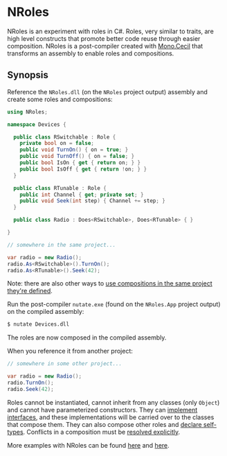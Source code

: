 # NRoles #

NRoles is an experiment with roles in C#. Roles, very similar to traits, are high level constructs that promote better code reuse through easier composition. NRoles is a post-compiler created with [Mono.Cecil](http://www.mono-project.com/Cecil) that transforms an assembly to enable roles and compositions.

## Synopsis ##

Reference the `NRoles.dll` (on the `NRoles` project output) assembly and create some roles and compositions:

```cs
using NRoles;

namespace Devices {

  public class RSwitchable : Role {
    private bool on = false;
    public void TurnOn() { on = true; }
    public void TurnOff() { on = false; }
    public bool IsOn { get { return on; } }
    public bool IsOff { get { return !on; } }
  }

  public class RTunable : Role {
    public int Channel { get; private set; }
    public void Seek(int step) { Channel += step; }
  }

  public class Radio : Does<RSwitchable>, Does<RTunable> { }

}

// somewhere in the same project...

var radio = new Radio();
radio.As<RSwitchable>().TurnOn();
radio.As<RTunable>().Seek(42);
```

Note: there are also other ways to [use compositions in the same project they're defined](WorkInTheSameProject.md).

Run the post-compiler `nutate.exe` (found on the `NRoles.App` project output) on the compiled assembly:

```sh
$ nutate Devices.dll
```

The roles are now composed in the compiled assembly.

When you reference it from another project:

```cs
// somewhere in some other project...

var radio = new Radio();
radio.TurnOn();
radio.Seek(42);
```

Roles cannot be instantiated, cannot inherit from any classes (only `Object`) and cannot have parameterized constructors. They can [implement interfaces](ImplementInterfaces.md), and these implementations will be carried over to the classes that compose them. They can also compose other roles and [declare self-types](http://codecrafter.blogspot.ca/2012/06/self-types-in-nroles.html). Conflicts in a composition must be [resolved explicitly](ResolveConflicts.md).

More examples with NRoles can be found [here](http://codecrafter.blogspot.com/2011/05/nroles-experiment-with-roles-in-c.html) and [here](http://codecrafter.blogspot.com/2011/06/dci-example-with-nroles.html).
